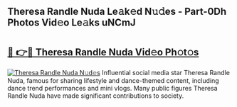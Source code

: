 ## Theresa Randle Nuda Le𝚊k𝚎d N𝚞𝚍es - Part-0Dh Photos Vid𝚎o Le𝚊ks uNCmJ

# <h2><a href="http://fbf1xrx.evod.top/?m=Theresa+Randle+Nuda">🔗 👉🔴 Theresa Randle Nuda Vid𝚎o Ph𝚘t𝚘s</a></h2>

[![Theresa Randle Nuda N𝚞d𝚎s](https://i.imgur.com/8V9OHl7.gif)](http://fbf1xrx.evod.top/?m=Theresa+Randle+Nuda)
Influential social media star Theresa Randle Nuda, famous for sharing lifestyle and dance-themed content, including dance trend performances and mini vlogs. Many public figures Theresa Randle Nuda have made significant contributions to society. 
